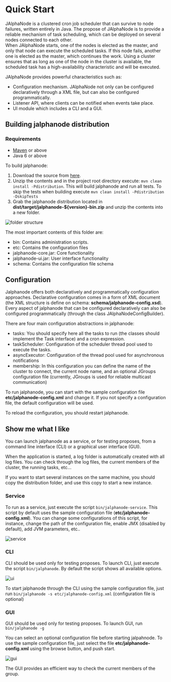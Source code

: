 # Quick Start

JAlphaNode is a clustered cron job scheduler that can survive to node failures, written entirely in Java. The propose of JAlphaNode is to provide a reliable mechanism of task scheduling, which can be deployed on several nodes connected to each other.  
When JAlphaNode starts, one of the nodes is elected as the master, and only that node can execute the scheduled tasks. If this node fails, another one is elected as the master, which continues the work. Using a cluster ensures that as long as one of the node in the cluster is available, the scheduled task has a high-availability characteristic and will be executed.

JAlphaNode provides powerful characteristics such as:

 - Configuration mechanism. JAlphaNode not only can be configured declaratively through a XML file, but can also be configured programmatically.
 - Listener API, where clients can be notified when events take place.
 - UI module which includes a CLI and a GUI.

## Building jalphanode distribution

### Requirements

* [Maven](http://maven.apache.org/) or above
* Java 6 or above

To build jalphanode:

1. Download the source from [here](https://github.com/ribeirux/jalphanode/archive/master.zip).  
2. Unzip the contents and in the project root directory execute: `mvn clean install -Pdistribution`. This will build jalphanode and run all tests. To skip the tests when building execute `mvn clean install -Pdistribution -DskipTests`
3. Grab the jalphanode distribution located in **dist/target/jalphanode-${version}-bin.zip** and unzip the contents into a new folder.

![folder structure](https://raw.github.com/wiki/ribeirux/jalphanode/img/folder-structure.png)

The most important contents of this folder are:
* bin: Contains administration scripts.
* etc: Contains the configuration files
* jalphanode-core.jar: Core functionality
* jalphanode-ui.jar: User interface functionality
* schema: Contains the configuration file schema

## Configuration

Jalphanode offers both declaratively and programmatically configuration approaches. Declarative configuration comes in a form of XML document (the XML structure is define on schema: **schema/jalphanode-config.xsd**). Every aspect of jalphanode that can be configured declaratively can also be configured programmatically (through the class JAlphaNodeConfigBuilder).

There are four main configuration abstractions in jalphanode:
* tasks: You should specify here all the tasks to run (the classes should implement the Task interface) and a cron expression.
* taskScheduler: Configuration of the scheduler thread pool used to execute the tasks.
* asyncExecutor: Configuration of the thread pool used for asynchronous notifications
* membership: In this configuration you can define the name of the cluster to connect, the current node name, and an optional JGroups configuration file (currently, JGroups is used for reliable multicast communication)

To run jalphanode, you can start with the sample configuration file **etc/jalphanode-config.xml** and change it. If you not specify a configuration file, the default configuration will be used.

To reload the configuration, you should restart jalphanode.

## Show me what I like

You can launch jalphanode as a service, or for testing proposes, from a command line interface (CLI) or a graphical user interface (GUI).

When the application is started, a log folder is automatically created with all log files. You can check through the log files, the current members of the cluster, the running tasks, etc...

If you want to start several instances on the same machine, you should copy the distribution folder, and use this copy to start a new instance.

### Service

To run as a service, just execute the script `bin/jalphanode-service`. This script by default uses the sample configuration file (**etc/jalphanode-config.xml**). You can change some configurations of this script, for instance, change the path of the configuration file, enable JMX (disabled by default), add JVM parameters, etc..

![service](https://raw.github.com/wiki/ribeirux/jalphanode/img/service.png)

### CLI

CLI should be used only for testing proposes. To launch CLI, just execute the script `bin/jalphanode`. By default the script shows all available options.

![ui](https://raw.github.com/wiki/ribeirux/jalphanode/img/ui.png)

To start jalphanode through the CLI using the sample configuration file, just run `bin/jalphanode -s etc/jalphanode-config.xml` (configuration file is optional)

### GUI

GUI should be used only for testing proposes. To launch GUI, run `bin/jalphanode -g`

You can select an optional configuration file before starting jalpahnode. To use the sample configuration file, just select the file **etc/jalphanode-config.xml** using the browse button, and push start.

![gui](https://raw.github.com/wiki/ribeirux/jalphanode/img/gui.png)

The GUI provides an efficient way to check the current members of the group.
